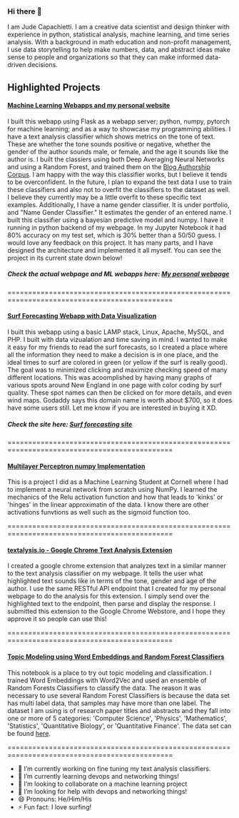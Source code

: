 ### Hi there 👋

I am Jude Capachietti.  I am a creative data scientist and design thinker with experience in python, statistical analysis, machine learning, and time series analysis. With a background in math education and non-profit management, I use data storytelling to help make numbers, data, and abstract ideas make sense to people and organizations so that they can make informed data-driven decisions.

## Highlighted Projects

#### [Machine Learning Webapps and my personal website](https://github.com/jude253/pythonBackendModelAPI)

I built this webapp using Flask as a webapp server; python, numpy, pytorch for machine learning; and as a way to showcase my programming abilities. I have a text analysis classifier which shows metrics on the tone of text.  These are whether the tone sounds positive or negative, whether the gender of the author sounds male, or female, and the age it sounds like the author is.  I built the classiers using both Deep Averaging Neural Networks and using a Random Forest, and trained them on the [Blog Authorship Corpus](https://u.cs.biu.ac.il/~koppel/BlogCorpus.htm). I am happy with the way this classifier works, but I believe it tends to be overconfident.  In the future, I plan to expand the text data I use to train these classifiers and also not to overfit the classifiers to the dataset as well.  I believe they currently may be a little overfit to these specific text examples.  Additionally, I have a name gender classifier.  It is under portfolio, and "Name Gender Classifier."  It estimates the gender of an entered name.  I built this classifier using a bayesian predictive model and numpy.  I have it running in python backend of my webpage.  In my Jupyter Notebook it had 80% accuracy on my test set, which is 30% better than a 50/50 guess.  I would love any feedback on this project.  It has many parts, and I have designed the architecture and implemented it all myself.  You can see the project in its current state down below!

##### Check the actual webpage and ML webapps here: [My personal webpage](http://www.judecapachietti.com) 

==============================================================================================

#### [Surf Forecasting Webapp with Data Visualization](https://github.com/jude253/Massachusetts-surf)

I built this webapp using a basic LAMP stack, Linux, Apache, MySQL, and PHP. I built with data vizualation and time saving in mind.  I wanted to make it easy for my friends to read the surf forecasts, so I created a place where all the information they need to make a decision is in one place, and the ideal times to surf are colored in green (or yellow if the surf is really good).  The goal was to minimized clicking and maximize checking speed of many different locations.  This was acoomplished by having many graphs of various spots around New England in one page with color coding by surf quality.  These spot names can then be clicked on for more details, and even wind maps.  Godaddy says this domain name is worth about $700, so it does have some users still.  Let me know if you are interested in buying it XD. 

##### Check the site here: [Surf forecasting site](http://www.surfcheckmass.com) 

==============================================================================================

#### [Multilayer Perceptron numpy Implementation](https://github.com/jude253/multilayer-perceptron/blob/main/MLP.ipynb)

This is a project I did as a Machine Learning Student at Cornell where I had to implement a neural network from scratch using NumPy. I learned the mechanics of the Relu activation function and how that leads to 'kinks' or 'hinges' in the linear approximatin of the data.  I know there are other activations funvtions as well such as the sigmoid function too.

==============================================================================================

#### [textalysis.io - Google Chrome Text Analysis Extension](https://github.com/jude253/textalysis.io-Chrome-Extension)

I created a google chrome extension that analyzes text in a similar manner to the text analysis classifier on my webpage.  It tells the user what highlighted text sounds like in terms of the tone, gender and age of the author.  I use the same RESTful API endpoint that I created for my personal webpage to do the analysis for this extension.  I simply send over the highlighted text to the endpoint, then parse and display the response.  I submitted this extension to the Google Chrome Webstore, and I hope they approve it so people can use this!

==============================================================================================

#### [Topic Modeling using Word Embeddings and Random Forest Classifiers](https://github.com/jude253/Topic-Modeling-with-Word-Embeddings)

This notebook is a place to try out topic modeling and classification. I trained Word Embeddings with Word2Vec and used an ensemble of Random Forests Classifiers to classify the data. The reason it was necessary to use several Random Forest Classifiers is because the data set has multi label data, that samples may have more than one label. The dataset I am using is of research paper titles and abstracts and they fall into one or more of 5 categories: 'Computer Science', 'Physics', 'Mathematics', 'Statistics', 'Quantitative Biology', or 'Quantitative Finance'.  The data set can be found [here](https://www.kaggle.com/blessondensil294/topic-modeling-for-research-articles).


==============================================================================================

- 🔭 I’m currently working on fine tuning my text analysis classifiers.
- 🌱 I’m currently learning devops and networking things!
- 👯 I’m looking to collaborate on a machine learning project 
- 🤔 I’m looking for help with devops and networking things!
- 😄 Pronouns: He/Him/His
- ⚡ Fun fact: I love surfing!
<!--
**jude253/jude253** is a ✨ _special_ ✨ repository because its `README.md` (this file) appears on your GitHub profile.

Here are some ideas to get you started:

- 🔭 I’m currently working on ...
- 🌱 I’m currently learning ...
- 👯 I’m looking to collaborate on ...
- 🤔 I’m looking for help with ...
- 💬 Ask me about ...
- 📫 How to reach me: ...
- 😄 Pronouns: ...
- ⚡ Fun fact: ...
-->
